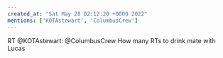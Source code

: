 ```yaml
---
created_at: "Sat May 28 02:12:20 +0000 2022"
mentions: ['KOTAstewart', 'ColumbusCrew']
---
```


RT @KOTAstewart: @ColumbusCrew How many RTs to drink mate with Lucas